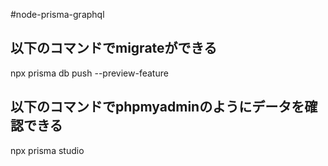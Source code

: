 #node-prisma-graphql

## 以下のコマンドでmigrateができる
npx prisma db push --preview-feature

## 以下のコマンドでphpmyadminのようにデータを確認できる
npx prisma studio